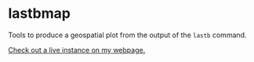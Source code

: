 # lastbmap
Tools to produce a geospatial plot from the output of the `lastb` command.

[Check out a live instance on my webpage.](https://ryanwails.com/lastb.html)
